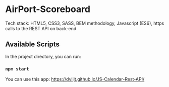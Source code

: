 # AirPort-Scoreboard

Tech stack:
HTML5, 
CSS3,
SASS,
BEM methodology,
Javascript (ES6),
https calls to the REST API on back-end

## Available Scripts

In the project directory, you can run:

### `npm start`

You can use this app: https://dvijit.github.io/JS-Calendar-Rest-API/

